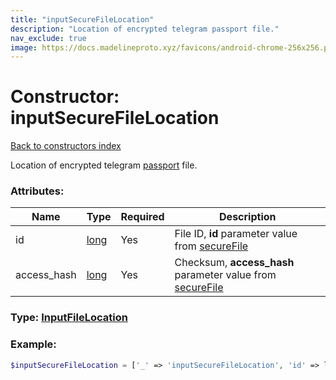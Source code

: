 ```yaml
---
title: "inputSecureFileLocation"
description: "Location of encrypted telegram passport file."
nav_exclude: true
image: https://docs.madelineproto.xyz/favicons/android-chrome-256x256.png
---
```

# Constructor: inputSecureFileLocation  
[Back to constructors index](/API_docs/constructors/index.html)



Location of encrypted telegram [passport](https://core.telegram.org/passport) file.

### Attributes:

| Name     |    Type       | Required | Description |
|----------|---------------|----------|-------------|
|id|[long](/API_docs/types/long.html) | Yes|File ID, **id** parameter value from [secureFile](../constructors/secureFile.html)|
|access\_hash|[long](/API_docs/types/long.html) | Yes|Checksum, **access\_hash** parameter value from [secureFile](../constructors/secureFile.html)|



### Type: [InputFileLocation](/API_docs/types/InputFileLocation.html)


### Example:

```php
$inputSecureFileLocation = ['_' => 'inputSecureFileLocation', 'id' => long, 'access_hash' => long];
```  
